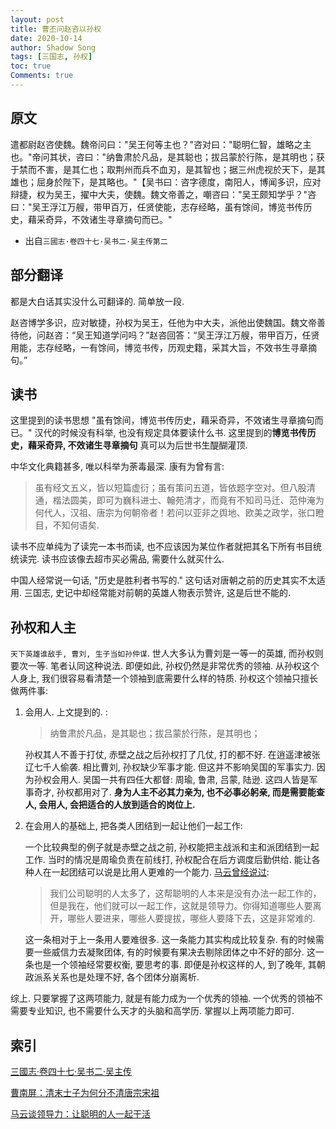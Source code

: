 ```yaml
---
layout: post
title: 曹丕问赵咨以孙权
date: 2020-10-14
author: Shadow Song
tags: [三国志, 孙权]
toc: true
Comments: true
---
```


## 原文

遣都尉赵咨使魏。魏帝问曰："吴王何等主也？"咨对曰："聪明仁智，雄略之主也。"帝问其状，咨曰："纳鲁肃於凡品，是其聪也；拔吕蒙於行陈，是其明也；获于禁而不害，是其仁也；取荆州而兵不血刃，是其智也；据三州虎视於天下，是其雄也；屈身於陛下，是其略也。"【吴书曰：咨字德度，南阳人，博闻多识，应对辩捷，权为吴王，擢中大夫，使魏。魏文帝善之，嘲咨曰："吴王颇知学乎？"咨曰："吴王浮江万艘，带甲百万，任贤使能，志存经略，虽有馀间，博览书传历史，藉采奇异，不效诸生寻章摘句而已。"

- 出自`三國志·卷四十七·吴书二·吴主传第二`

## 部分翻译

都是大白话其实没什么可翻译的. 简单放一段. 

赵咨博学多识，应对敏捷，孙权为吴王，任他为中大夫，派他出使魏国。魏文帝善待他，问赵咨：“吴王知道学问吗？”赵咨回答：“吴王浮江万艘，带甲百万，任贤用能，志存经略，一有馀间，博览书传，历观史籍，采其大旨，不效书生寻章摘句。”

## 读书

这里提到的读书思想 "虽有馀间，博览书传历史，藉采奇异，不效诸生寻章摘句而已。"  汉代的时候没有科举, 也没有规定具体要读什么书. 这里提到的**博览书传历史，藉采奇异, 不效诸生寻章摘句** 真可以为后世书生醍醐灌顶. 

中华文化典籍甚多, 唯以科举为荼毒最深. 康有为曾有言: 
>虽有经文五义，皆以短篇虚衍；虽有策问五道，皆依题字空对。但八股清通，楷法圆美，即可为巍科进士、翰苑清才，而竟有不知司马迁、范仲淹为何代人，汉祖、唐宗为何朝帝者！若问以亚非之舆地、欧美之政学，张口瞪目，不知何语矣. 

读书不应单纯为了读完一本书而读, 也不应该因为某位作者就把其名下所有书目统统读完. 读书应该像去超市买必需品, 需要什么就买什么. 

中国人经常说一句话, "历史是胜利者书写的." 这句话对唐朝之前的历史其实不太适用. 三国志, 史记中却经常能对前朝的英雄人物表示赞许, 这是后世不能的. 


## 孙权和人主

`天下英雄谁敌手, 曹刘, 生子当如孙仲谋`. 世人大多认为曹刘是一等一的英雄, 而孙权则要次一等. 笔者认同这种说法.  即便如此, 孙权仍然是非常优秀的领袖. 从孙权这个人身上, 我们很容易看清楚一个领袖到底需要什么样的特质. 孙权这个领袖只擅长做两件事: 

1. 会用人. 上文提到的. : 

	> 纳鲁肃於凡品，是其聪也；拔吕蒙於行陈，是其明也；

	孙权其人不善于打仗, 赤壁之战之后孙权打了几仗, 打的都不好. 在逍遥津被张辽七千人偷袭. 相比曹刘, 孙权缺少军事才能. 但这并不影响吴国的军事实力. 因为孙权会用人. 吴国一共有四任大都督: 周瑜, 鲁肃, 吕蒙, 陆逊. 这四人皆是军事奇才, 孙权都用对了. **身为人主不必其力亲为, 也不必事必躬亲, 而是需要能查人, 会用人, 会把适合的人放到适合的岗位上.**
	
2. 在会用人的基础上, 把各类人团结到一起让他们一起工作: 

	一个比较典型的例子就是赤壁之战之前, 孙权能把主战派和主和派团结到一起工作. 当时的情况是周瑜负责在前线打, 孙权配合在后方调度后勤供给. 能让各种人在一起团结可以说是比用人更难的一个能力. [马云曾经说过](https://finance.sina.com.cn/chanjing/gsnews/2020-01-16/doc-iihnzahk4484351.shtml): 
	
	> 我们公司聪明的人太多了，这帮聪明的人本来是没有办法一起工作的，但是我在，他们就可以一起工作，这就是领导力。你得知道哪些人要离开，哪些人要进来，哪些人要提拔，哪些人要降下去，这是非常难的. 
	
	这一条相对于上一条用人要难很多. 这一条能力其实构成比较复杂. 有的时候需要一些威信力去凝聚团体, 有的时候要有果决去剔除团体之中不好的部分. 这一条也是一个领袖经常要权衡, 要思考的事. 即便是孙权这样的人, 到了晚年, 其朝政派系关系也是处理不好, 各个团体分崩离析. 
	
综上. 只要掌握了这两项能力, 就是有能力成为一个优秀的领袖. 一个优秀的领袖不需要专业知识, 也不需要什么天才的头脑和高学历. 掌握以上两项能力即可.  
	

## 索引

[三國志·卷四十七·吴书二·吴主传](https://zh.m.wikisource.org/zh/%E4%B8%89%E5%9C%8B%E5%BF%97/%E5%8D%B747)

[曹南屏：清末士子为何分不清唐宗宋祖](https://www.thepaper.cn/newsDetail_forward_3167101)

[马云谈领导力：让聪明的人一起干活](https://finance.sina.com.cn/chanjing/gsnews/2020-01-16/doc-iihnzahk4484351.shtml)


